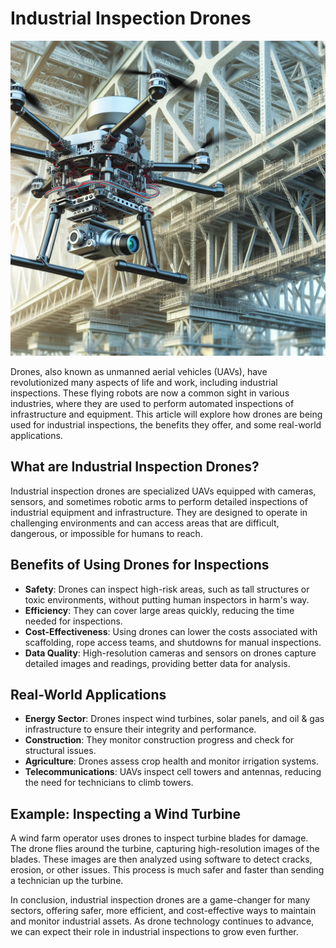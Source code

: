 # Industrial Inspection Drones

![Industrial Inspection Drone in action](https://raw.githubusercontent.com/Kanakjr/100-days-of-AI-Writing/main/images/Industrial-Inspection-Drones.png)

Drones, also known as unmanned aerial vehicles (UAVs), have revolutionized many aspects of life and work, including industrial inspections. These flying robots are now a common sight in various industries, where they are used to perform automated inspections of infrastructure and equipment. This article will explore how drones are being used for industrial inspections, the benefits they offer, and some real-world applications.

## What are Industrial Inspection Drones?

Industrial inspection drones are specialized UAVs equipped with cameras, sensors, and sometimes robotic arms to perform detailed inspections of industrial equipment and infrastructure. They are designed to operate in challenging environments and can access areas that are difficult, dangerous, or impossible for humans to reach.

## Benefits of Using Drones for Inspections

- **Safety**: Drones can inspect high-risk areas, such as tall structures or toxic environments, without putting human inspectors in harm's way.
- **Efficiency**: They can cover large areas quickly, reducing the time needed for inspections.
- **Cost-Effectiveness**: Using drones can lower the costs associated with scaffolding, rope access teams, and shutdowns for manual inspections.
- **Data Quality**: High-resolution cameras and sensors on drones capture detailed images and readings, providing better data for analysis.

## Real-World Applications

- **Energy Sector**: Drones inspect wind turbines, solar panels, and oil & gas infrastructure to ensure their integrity and performance.
- **Construction**: They monitor construction progress and check for structural issues.
- **Agriculture**: Drones assess crop health and monitor irrigation systems.
- **Telecommunications**: UAVs inspect cell towers and antennas, reducing the need for technicians to climb towers.

## Example: Inspecting a Wind Turbine

A wind farm operator uses drones to inspect turbine blades for damage. The drone flies around the turbine, capturing high-resolution images of the blades. These images are then analyzed using software to detect cracks, erosion, or other issues. This process is much safer and faster than sending a technician up the turbine.

In conclusion, industrial inspection drones are a game-changer for many sectors, offering safer, more efficient, and cost-effective ways to maintain and monitor industrial assets. As drone technology continues to advance, we can expect their role in industrial inspections to grow even further.
